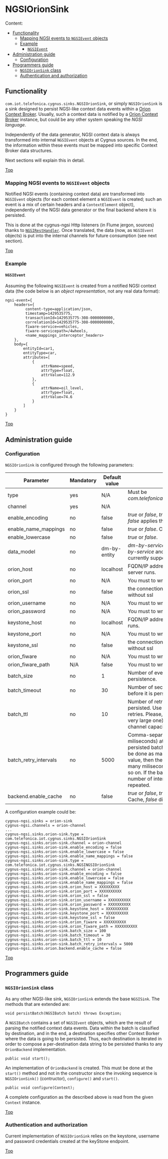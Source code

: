 # <a name="top"></a>NGSIOrionSink
Content:

* [Functionality](#section1)
    * [Mapping NGSI events to `NGSIEvent` objects](#section1.1)
    * [Example](#section1.2)
        * [`NGSIEvent`](#section1.2.1)
* [Administration guide](#section2)
    * [Configuration](#section2.1)
* [Programmers guide](#section3)
    * [`NGSIOrionSink` class](#section3.1)
    * [Authentication and authorization](#section3.2)

## <a name="section1"></a>Functionality
`com.iot.telefonica.cygnus.sinks.NGSIOrionSink`, or simply `NGSIOrionSink` is a sink designed to persist NGSI-like context data events within a [Orion Context Broker](https://fiware-orion.readthedocs.io/en/master/). Usually, such a context data is notified by a [Orion Context Broker](https://github.com/telefonicaid/fiware-orion) instance, but could be any other system speaking the <i>NGSI language</i>.

Independently of the data generator, NGSI context data is always transformed into internal `NGSIEvent` objects at Cygnus sources. In the end, the information within these events must be mapped into specific Context Broker data structures.

Next sections will explain this in detail.

[Top](#top)

### <a name="section1.1"></a>Mapping NGSI events to `NGSIEvent` objects
Notified NGSI events (containing context data) are transformed into `NGSIEvent` objects (for each context element a `NGSIEvent` is created; such an event is a mix of certain headers and a `ContextElement` object), independently of the NGSI data generator or the final backend where it is persisted.

This is done at the cygnus-ngsi Http listeners (in Flume jergon, sources) thanks to [`NGSIRestHandler`](/ngsi_rest_handler.md). Once translated, the data (now, as `NGSIEvent` objects) is put into the internal channels for future consumption (see next section).

[Top](#top)



### <a name="section1.2"></a>Example
#### <a name="section1.2.1"></a>`NGSIEvent`
Assuming the following `NGSIEvent` is created from a notified NGSI context data (the code below is an <i>object representation</i>, not any real data format):

    ngsi-event={
        headers={
	         content-type=application/json,
	         timestamp=1429535775,
	         transactionId=1429535775-308-0000000000,
	         correlationId=1429535775-308-0000000000,
	         fiware-service=vehicles,
	         fiware-servicepath=/4wheels,
	         <name_mappings_interceptor_headers>
        },
        body={
	        entityId=car1,
	        entityType=car,
	        attributes=[
	            {
	                attrName=speed,
	                attrType=float,
	                attrValue=112.9
	            },
	            {
	                attrName=oil_level,
	                attrType=float,
	                attrValue=74.6
	            }
	        ]
	    }
    }


[Top](#top)

## <a name="section2"></a>Administration guide
### <a name="section2.1"></a>Configuration
`NGSIOrionSink` is configured through the following parameters:

| Parameter | Mandatory | Default value | Comments |
|---|---|---|---|
| type | yes | N/A | Must be <i>com.telefonica.iot.cygnus.sinks.NGSIOrionSink</i> |
| channel | yes | N/A ||
| enable\_encoding | no | false | <i>true</i> or <i>false</i>, <i>true</i> applies the new encoding, <i>false</i> applies the old encoding. ||
| enable\_name\_mappings | no | false | <i>true</i> or <i>false</i>. Check this [link](./ngsi_name_mappings_interceptor.md) for more details. ||
| enable\_lowercase | no | false | <i>true</i> or <i>false</i>. |
| data\_model | no | dm-by-entity | <i>dm-by-service-path</i> or <i>dm-by-entity</i>. <i>dm-by-service</i> and <dm-by-attribute</i> are not currently supported. |
| orion\_host | no | localhost | FQDN/IP address where the 'Context Broker' server runs. |
| orion\_port | no | N/A | You must to write port.|
| orion\_ssl | no | false | the connection of `ontext broker` is the default without ssl |
| orion\_username | no | N/A | You must to write username. |
| orion\_password | no | N/A | You must to write password. |
| keystone\_host | no | localhost | FQDN/IP address where the 'KeyStone' server runs. |
| keystone\_port | no | N/A | You must to write port.|
| keystone\_ssl | no | false | the connection of `KeyStone` is the default without ssl |
| orion\_fiware | no | N/A | You must to write fiware service. |
| orion\_fiware\_path | N/A | false | You must to write fiware servicePath. |
| batch\_size | no | 1 | Number of events accumulated before persistence. |
| batch\_timeout | no | 30 | Number of seconds the batch will be building before it is persisted as it is. |
| batch\_ttl | no | 10 | Number of retries when a batch cannot be persisted. Use `0` for no retries, `-1` for infinite retries. Please, consider an infinite TTL (even a very large one) may consume all the sink's channel capacity very quickly. |
| batch\_retry\_intervals | no | 5000 | Comma-separated list of intervals (in miliseconds) at which the retries regarding not persisted batches will be done. First retry will be done as many miliseconds after as the first value, then the second retry will be done as many miliseconds after as second value, and so on. If the batch\_ttl is greater than the number of intervals, the last interval is repeated. |
| backend.enable\_cache | no | false | <i>true</i> or <i>false</i>, <i>true</i> enables the creation of a Cache, <i>false</i> disables the creation of a Cache. |

A configuration example could be:

    cygnus-ngsi.sinks = orion-sink
    cygnus-ngsi.channels = orion-channel
    ...
    cygnus-ngsi.sinks.orion-sink.type = com.telefonica.iot.cygnus.sinks.NGSIOrionSink
    cygnus-ngsi.sinks.orion-sink.channel = orion-channel
    cygnus-ngsi.sinks.orion-sink.enable_encoding = false
    cygnus-ngsi.sinks.orion-sink.enable_lowercase = false
    cygnus-ngsi.sinks.orion-sink.enable_name_mappings = false
    cygnus-ngsi.sinks.orion-sink.type = com.telefonica.iot.cygnus.sinks.NGSINGSIOrionSink
    cygnus-ngsi.sinks.orion-sink.channel = orion-channel
    cygnus-ngsi.sinks.orion-sink.enable_encoding = false
    cygnus-ngsi.sinks.orion-sink.enable_lowercase = false
    cygnus-ngsi.sinks.orion-sink.enable_name_mappings = false
    cygnus-ngsi.sinks.orion-sink.orion_host = XXXXXXXXX
    cygnus-ngsi.sinks.orion-sink.orion_port = XXXXXXXXXX
    cygnus-ngsi.sinks.orion-sink.orion_ssl = false
    cygnus-ngsi.sinks.orion-sink.orion_username = XXXXXXXXXX
    cygnus-ngsi.sinks.orion-sink.orion_password = XXXXXXXXXX
    cygnus-ngsi.sinks.orion-sink.keystone_host = XXXXXXXXXX
    cygnus-ngsi.sinks.orion-sink.keystone_port = XXXXXXXXXX
    cygnus-ngsi.sinks.orion-sink.keystone_ssl = false
    cygnus-ngsi.sinks.orion-sink.orion_fiware = XXXXXXXXXX
    cygnus-ngsi.sinks.orion-sink.orion_fiware_path = XXXXXXXXXX
    cygnus-ngsi.sinks.orion-sink.batch_size = 100
    cygnus-ngsi.sinks.orion-sink.batch_timeout = 30
    cygnus-ngsi.sinks.orion-sink.batch_ttl = 10
    cygnus-ngsi.sinks.orion-sink.batch_retry_intervals = 5000
    cygnus-ngsi.sinks.orion.backend.enable_cache = false
    
    
    

[Top](#top)

## <a name="section3"></a>Programmers guide
### <a name="section3.1"></a>`NGSIOrionSink` class
As any other NGSI-like sink, `NGSIOrionSink` extends the base `NGSISink`. The methods that are extended are:

    void persistBatch(NGSIBatch batch) throws Exception;

A `NGSIBatch` contains a set of `NGSIEvent` objects, which are the result of parsing the notified context data events. Data within the batch is classified by destination, and in the end, a destination specifies other Context Borker where the data is going to be persisted. Thus, each destination is iterated in order to compose a per-destination data string to be persisted thanks to any `OrionBackend` implementation.

    public void start();

An implementation of `OrionBackend` is created. This must be done at the `start()` method and not in the constructor since the invoking sequence is `NGSIOrionSink()` (contructor), `configure()` and `start()`.

    public void configure(Context);

A complete configuration as the described above is read from the given `Context` instance.

[Top](#top)

### <a name="section3.2"></a>Authentication and authorization
Current implementation of `NGSIOrionSink` relies on the keystone, username and password credentials created at the keyStone endpoint.


[Top](#top)